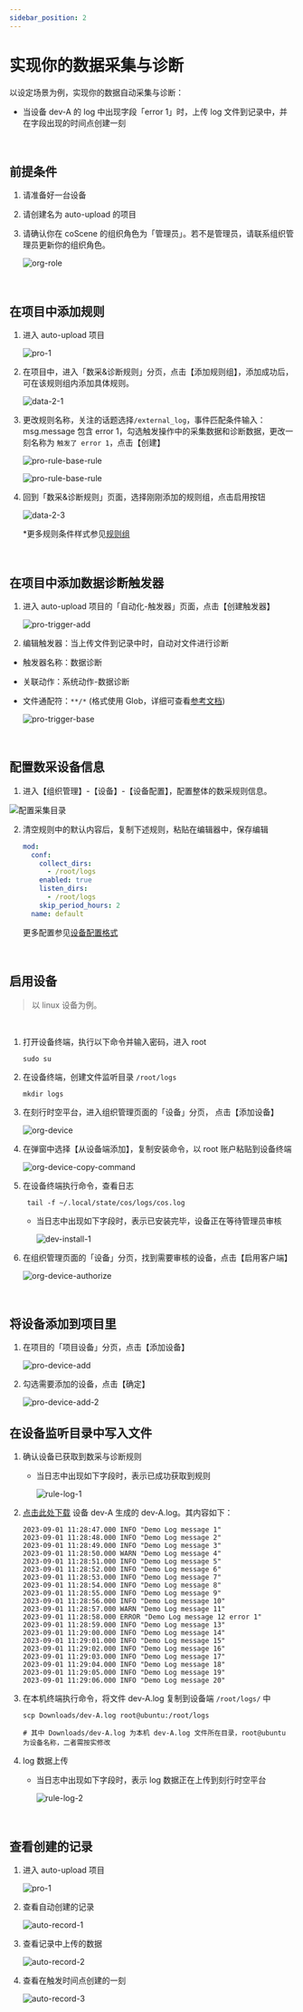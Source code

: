 ```yaml
---
sidebar_position: 2
---
```


# 实现你的数据采集与诊断

以设定场景为例，实现你的数据自动采集与诊断：

- 当设备 dev-A 的 log 中出现字段「error 1」时，上传 log 文件到记录中，并在字段出现的时间点创建一刻

<br />

## 前提条件

1. 请准备好一台设备

2. 请创建名为 auto-upload 的项目

3. 请确认你在 coScene 的组织角色为「管理员」。若不是管理员，请联系组织管理员更新你的组织角色。

   ![org-role](./img/org-role.png)

<br />

## 在项目中添加规则

1. 进入 auto-upload 项目

   ![pro-1](./img/pro-1.png)

2. 在项目中，进入「数采&诊断规则」分页，点击【添加规则组】，添加成功后，可在该规则组内添加具体规则。

   ![data-2-1](./img/9-add-rule-set.png)

4. 更改规则名称，关注的话题选择`/external_log`，事件匹配条件输入：msg.message 包含 error 1，勾选触发操作中的采集数据和诊断数据，更改一刻名称为 `触发了 error 1`，点击【创建】

   ![pro-rule-base-rule](./img/pro-rule-base-rule-1.png)

   ![pro-rule-base-rule](./img/pro-rule-base-rule-2.png)

5. 回到「数采&诊断规则」页面，选择刚刚添加的规则组，点击启用按钮

   ![data-2-3](./img/9-enable-rule-set.png)

   \*更多规则条件样式参见[规则组](./3-add-rule.md#rule-group)

<br />

## 在项目中添加数据诊断触发器

1. 进入 auto-upload 项目的「自动化-触发器」页面，点击【创建触发器】

   ![pro-trigger-add](./img/pro-trigger-add.png)

2. 编辑触发器：当上传文件到记录中时，自动对文件进行诊断

- 触发器名称：数据诊断
- 关联动作：系统动作-数据诊断
- 文件通配符：`**/*` (格式使用 Glob，详细可查看[参考文档](https://www.malikbrowne.com/blog/a-beginners-guide-glob-patterns/))

  ![pro-trigger-base](./img/pro-trigger-edit.png)

<br />

## 配置数采设备信息

1. 进入【组织管理】-【设备】-【设备配置】，配置整体的数采规则信息。

![配置采集目录](./img/device-config_1.png)

2. 清空规则中的默认内容后，复制下述规则，粘贴在编辑器中，保存编辑

   ```yaml
   mod:
     conf:
       collect_dirs:
         - /root/logs
       enabled: true
       listen_dirs:
         - /root/logs
       skip_period_hours: 2
     name: default
   ```

   更多配置参见[设备配置格式](../../device/4-device-collector.md#device-collector-format)

<br />

## 启用设备

> 以 linux 设备为例。

<br />

1. 打开设备终端，执行以下命令并输入密码，进入 root

   ```
   sudo su
   ```

2. 在设备终端，创建文件监听目录 `/root/logs`

   ```
   mkdir logs
   ```

3. 在刻行时空平台，进入组织管理页面的「设备」分页， 点击【添加设备】

   ![org-device](./img/org-device-add.png)

4. 在弹窗中选择【从设备端添加】，复制安装命令，以 root 账户粘贴到设备终端

   ![org-device-copy-command](./img/device_2.png)

5. 在设备终端执行命令，查看日志

   ```
    tail -f ~/.local/state/cos/logs/cos.log
   ```

   - 当日志中出现如下字段时，表示已安装完毕，设备正在等待管理员审核

     ![dev-install-1](./img/dev-install-1.png)

6. 在组织管理页面的「设备」分页，找到需要审核的设备，点击【启用客户端】

   ![org-device-authorize](./img/4-3-access-device.png)

<br />

## 将设备添加到项目里

1.  在项目的「项目设备」分页，点击【添加设备】

    ![pro-device-add](./img/pro-device-add-1.png)

2.  勾选需要添加的设备，点击【确定】

    ![pro-device-add-2](./img/pro-device-add-2.png)

## 在设备监听目录中写入文件

1. 确认设备已获取到数采与诊断规则

   - 当日志中出现如下字段时，表示已成功获取到规则

     ![rule-log-1](./img/rule-log-1.png)

2. <a href="https://coscene-artifacts-prod.oss-cn-hangzhou.aliyuncs.com/docs/4-recipes/data-diagnosis/dev-A.log.zip" download>点击此处下载</a> 设备 dev-A 生成的 dev-A.log。其内容如下：

   ```
   2023-09-01 11:28:47.000 INFO "Demo Log message 1"
   2023-09-01 11:28:48.000 INFO "Demo Log message 2"
   2023-09-01 11:28:49.000 INFO "Demo Log message 3"
   2023-09-01 11:28:50.000 WARN "Demo Log message 4"
   2023-09-01 11:28:51.000 INFO "Demo Log message 5"
   2023-09-01 11:28:52.000 INFO "Demo Log message 6"
   2023-09-01 11:28:53.000 INFO "Demo Log message 7"
   2023-09-01 11:28:54.000 INFO "Demo Log message 8"
   2023-09-01 11:28:55.000 INFO "Demo Log message 9"
   2023-09-01 11:28:56.000 INFO "Demo Log message 10"
   2023-09-01 11:28:57.000 WARN "Demo Log message 11"
   2023-09-01 11:28:58.000 ERROR "Demo Log message 12 error 1"
   2023-09-01 11:28:59.000 INFO "Demo Log message 13"
   2023-09-01 11:29:00.000 INFO "Demo Log message 14"
   2023-09-01 11:29:01.000 INFO "Demo Log message 15"
   2023-09-01 11:29:02.000 INFO "Demo Log message 16"
   2023-09-01 11:29:03.000 INFO "Demo Log message 17"
   2023-09-01 11:29:04.000 INFO "Demo Log message 18"
   2023-09-01 11:29:05.000 INFO "Demo Log message 19"
   2023-09-01 11:29:06.000 INFO "Demo Log message 20"
   ```

3. 在本机终端执行命令，将文件 dev-A.log 复制到设备端 `/root/logs/` 中

   ```
   scp Downloads/dev-A.log root@ubuntu:/root/logs

   # 其中 Downloads/dev-A.log 为本机 dev-A.log 文件所在目录，root@ubuntu 为设备名称，二者需按实修改
   ```

4. log 数据上传

   - 当日志中出现如下字段时，表示 log 数据正在上传到刻行时空平台

     ![rule-log-2](./img/rule-log-2.png)

<br />

## 查看创建的记录

1. 进入 auto-upload 项目

   ![pro-1](./img/pro-1.png)

2. 查看自动创建的记录

   ![auto-record-1](./img/auto-record-1.png)

3. 查看记录中上传的数据

   ![auto-record-2](./img/auto-record-2.png)

4. 查看在触发时间点创建的一刻

   ![auto-record-3](./img/auto-record-3.png)

<br />
